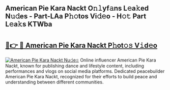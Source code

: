 ## American Pie Kara Nackt O𝚗𝚕yf𝚊ns L𝚎a𝚔ed N𝚞𝚍es - Part-LAa P𝚑𝚘tos Vi𝚍𝚎o - H𝚘𝚝 Part L𝚎a𝚔s KTWba

# <h2><a href="http://kf607m.oniu.top/?m=American+Pie+Kara+Nackt">🔗👉 🔴 American Pie Kara Nackt P𝚑ot𝚘𝚜 V𝚒d𝚎o</a></h2>

[![American Pie Kara Nackt Nu𝚍e𝚜](https://i.imgur.com/0qMVB7G.gif)](http://kf607m.oniu.top/?m=American+Pie+Kara+Nackt)
Online influencer American Pie Kara Nackt, known for publishing dance and lifestyle content, including performances and vlogs on social media platforms. Dedicated peacebuilder American Pie Kara Nackt, recognized for their efforts to build peace and understanding between different communities.  
